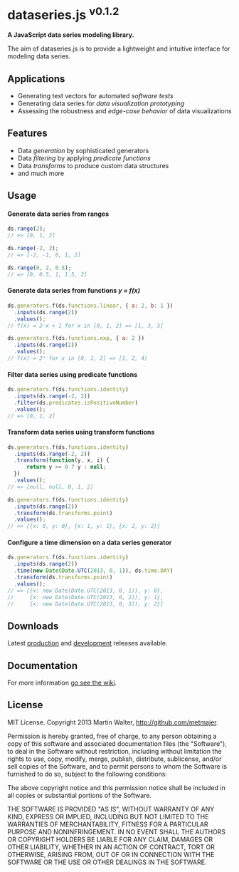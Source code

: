 dataseries.js <sup>v0.1.2</sup>
=============

**A JavaScript data series modeling library.**

The aim of dataseries.js is to provide a lightweight and intuitive
interface for modeling data series.

## Applications

- Generating test vectors for automated *software tests*
- Generating data series for *data visualization prototyping*
- Assessing the robustness and *edge-case behavior* of data visualizations

## Features

- Data *generation* by sophisticated generators
- Data *filtering* by applying *predicate functions*
- Data *transforms* to produce custom data structures
- and much more

## Usage

#### Generate data series from ranges

```javascript
ds.range(2);
// => [0, 1, 2]

ds.range(-2, 2);
// => [-2, -1, 0, 1, 2]

ds.range(0, 2, 0.5);
// => [0, 0.5, 1, 1.5, 2]
```

#### Generate data series from functions *y = f(x)*

```javascript
ds.generators.f(ds.functions.linear, { a: 2, b: 1 })
  .inputs(ds.range(2))
  .values();
// f(x) = 2·x + 1 for x in [0, 1, 2] => [1, 3, 5]

ds.generators.f(ds.functions.exp, { a: 2 })
  .inputs(ds.range(2))
  .values();
// f(x) = 2ˣ for x in [0, 1, 2] => [1, 2, 4]
```

#### Filter data series using predicate functions

```javascript
ds.generators.f(ds.functions.identity)
  .inputs(ds.range(-2, 2))
  .filter(ds.predicates.isPositiveNumber)
  .values();
// => [0, 1, 2]
```

#### Transform data series using transform functions

```javascript
ds.generators.f(ds.functions.identity)
  .inputs(ds.range(-2, 2))
  .transform(function(y, x, i) {
      return y >= 0 ? y : null;
  })
  .values();
// => [null, null, 0, 1, 2]

ds.generators.f(ds.functions.identity)
  .inputs(ds.range(2))
  .transform(ds.transforms.point)
  .values();
// => [{x: 0, y: 0}, {x: 1, y: 1}, {x: 2, y: 2}]
```

#### Configure a time dimension on a data series generator

```javascript
ds.generators.f(ds.functions.identity)
  .inputs(ds.range(2))
  .time(new Date(Date.UTC(2013, 0, 1)), ds.time.DAY)
  .transform(ds.transforms.point)
  .values();
// => [{x: new Date(Date.UTC(2013, 0, 1)), y: 0},
//     {x: new Date(Date.UTC(2013, 0, 2)), y: 1},
//     {x: new Date(Date.UTC(2013, 0, 3)), y: 2}]
```

## Downloads

Latest [production](https://github.com/metmajer/dataseries.js/dataseries.min.js) and [development](https://github.com/metmajer/dataseries.js/dataseries.js) releases available.

## Documentation

For more information [go see the wiki](https://github.com/metmajer/dataseries.js/wiki).

## License

MIT License. Copyright 2013 Martin Walter, http://github.com/metmajer.

Permission is hereby granted, free of charge, to any person obtaining a copy of this software and associated documentation files (the "Software"), to deal in the Software without restriction, including without limitation the rights to use, copy, modify, merge, publish, distribute, sublicense, and/or sell copies of the Software, and to permit persons to whom the Software is furnished to do so, subject to the following conditions:

The above copyright notice and this permission notice shall be included in all copies or substantial portions of the Software.

THE SOFTWARE IS PROVIDED "AS IS", WITHOUT WARRANTY OF ANY KIND, EXPRESS OR IMPLIED, INCLUDING BUT NOT LIMITED TO THE WARRANTIES OF MERCHANTABILITY, FITNESS FOR A PARTICULAR PURPOSE AND NONINFRINGEMENT. IN NO EVENT SHALL THE AUTHORS OR COPYRIGHT HOLDERS BE LIABLE FOR ANY CLAIM, DAMAGES OR OTHER LIABILITY, WHETHER IN AN ACTION OF CONTRACT, TORT OR OTHERWISE, ARISING FROM, OUT OF OR IN CONNECTION WITH THE SOFTWARE OR THE USE OR OTHER DEALINGS IN THE SOFTWARE.
